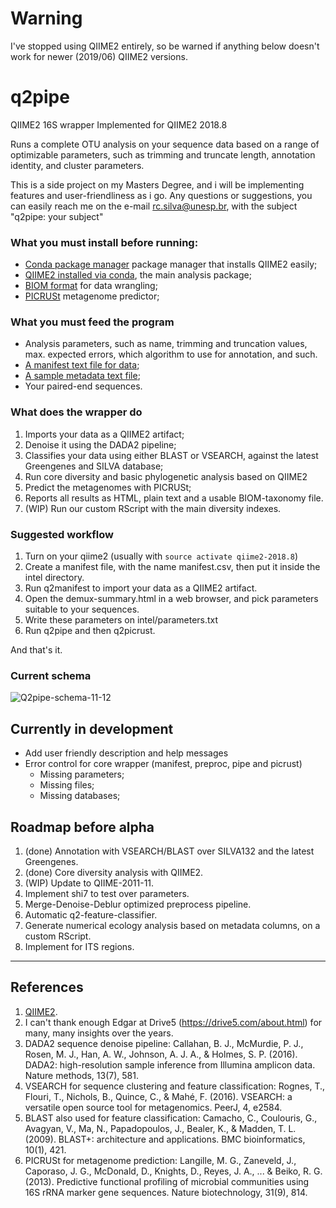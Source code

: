 # Warning

I've stopped using QIIME2 entirely, so be warned if anything below doesn't work for newer (2019/06) QIIME2 versions.

# q2pipe

QIIME2 16S wrapper
Implemented for QIIME2 2018.8

Runs a complete OTU analysis on your sequence data based on a range of optimizable parameters, such as trimming and truncate length, annotation identity, and cluster parameters.

This is a side project on my Masters Degree, and i will be implementing features and user-friendliness as i go.
Any questions or suggestions, you can easily reach me on the e-mail rc.silva@unesp.br, with the subject "q2pipe: your subject"

### What you must install before running:

- [Conda package manager](https://conda.io/docs/user-guide/install/index.html) package manager that installs QIIME2 easily;
- [QIIME2 installed via conda](https://docs.qiime2.org/2018.8/install/), the main analysis package;
- [BIOM format](http://biom-format.org/) for data wrangling;
- [PICRUSt](http://picrust.github.io/picrust/install.html#install) metagenome predictor;

### What you must feed the program

- Analysis parameters, such as name, trimming and truncation values, max. expected errors, which algorithm to use for annotation, and such.
- [A manifest text file for data](https://docs.qiime2.org/2018.8/tutorials/importing/?highlight=manifest#fastq-manifest-formats);
- [A sample metadata text file](https://docs.qiime2.org/2018.8/tutorials/moving-pictures/?highlight=metadata#sample-metadata);
- Your paired-end sequences.

### What does the wrapper do

1. Imports your data as a QIIME2 artifact;
2. Denoise it using the DADA2 pipeline;
3. Classifies your data using either BLAST or VSEARCH, against the latest Greengenes and SILVA database;
4. Run core diversity and basic phylogenetic analysis based on QIIME2
5. Predict the metagenomes with PICRUSt;
6. Reports all results as HTML, plain text and a usable BIOM-taxonomy file.
7. (WIP) Run our custom RScript with the main diversity indexes.

### Suggested workflow

1. Turn on your qiime2 (usually with `source activate qiime2-2018.8`)
2. Create a manifest file, with the name manifest.csv, then put it inside the intel directory.
3. Run q2manifest to import your data as a QIIME2 artifact.
4. Open the demux-summary.html in a web browser, and pick parameters suitable to your sequences.
5. Write these parameters on intel/parameters.txt
6. Run q2pipe and then q2picrust. 

And that's it.

### Current schema

![Q2pipe-schema-11-12](https://drive.google.com/a/unesp.br/uc?id=1_J7u4ZNDPtEtyqCU_YjHuONbVu0JnkdK)

## Currently in development

- Add user friendly description and help messages
- Error control for core wrapper (manifest, preproc, pipe and picrust)
	- Missing parameters;
	- Missing files;
	- Missing databases;

## Roadmap before alpha

1. (done) Annotation with VSEARCH/BLAST over SILVA132 and the latest Greengenes.
2. (done) Core diversity analysis with QIIME2.
3. (WIP) Update to QIIME-2011-11.
4. Implement shi7 to test over parameters.
5. Merge-Denoise-Deblur optimized preprocess pipeline.
6. Automatic q2-feature-classifier.
7. Generate numerical ecology analysis based on metadata columns, on a custom RScript.
8. Implement for ITS regions.

---

## References

1. [QIIME2](https://qiime2.org/).
2. I can't thank enough Edgar at Drive5 (https://drive5.com/about.html) for many, many insights over the years. 
3. DADA2 sequence denoise pipeline: Callahan, B. J., McMurdie, P. J., Rosen, M. J., Han, A. W., Johnson, A. J. A., & Holmes, S. P. (2016). DADA2: high-resolution sample inference from Illumina amplicon data. Nature methods, 13(7), 581.
4. VSEARCH for sequence clustering and feature classification: Rognes, T., Flouri, T., Nichols, B., Quince, C., & Mahé, F. (2016). VSEARCH: a versatile open source tool for metagenomics. PeerJ, 4, e2584.
5. BLAST also used for feature classification: Camacho, C., Coulouris, G., Avagyan, V., Ma, N., Papadopoulos, J., Bealer, K., & Madden, T. L. (2009). BLAST+: architecture and applications. BMC bioinformatics, 10(1), 421. 
6. PICRUSt for metagenome prediction: Langille, M. G., Zaneveld, J., Caporaso, J. G., McDonald, D., Knights, D., Reyes, J. A., ... & Beiko, R. G. (2013). Predictive functional profiling of microbial communities using 16S rRNA marker gene sequences. Nature biotechnology, 31(9), 814.

